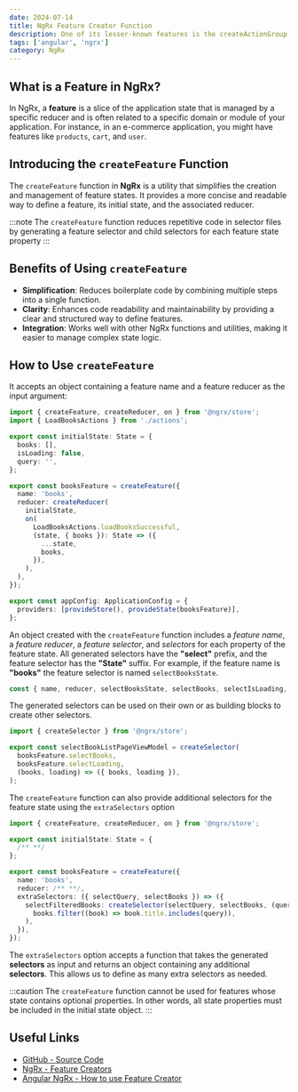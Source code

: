 ```yaml
---
date: 2024-07-14
title: NgRx Feature Creator Function
description: One of its lesser-known features is the createActionGroup function, which makes it easier to create and manage actions. In this post, we'll explore how createActionGroup works and how it can make your code cleaner and easier to understand.
tags: ['angular', 'ngrx']
category: NgRx
---
```


## What is a Feature in NgRx?

In NgRx, a **feature** is a slice of the application state that is managed by a specific reducer and is often related to a specific domain or module of your application. For instance, in an e-commerce application, you might have features like `products`, `cart`, and `user`.

## Introducing the `createFeature` Function

The `createFeature` function in **NgRx** is a utility that simplifies the creation and management of feature states. It provides a more concise and readable way to define a feature, its initial state, and the associated reducer.

:::note
The `createFeature` function reduces repetitive code in selector files by generating a feature selector and child selectors for each feature state property
:::

## Benefits of Using `createFeature`

- **Simplification**: Reduces boilerplate code by combining multiple steps into a single function.
- **Clarity**: Enhances code readability and maintainability by providing a clear and structured way to define features.
- **Integration**: Works well with other NgRx functions and utilities, making it easier to manage complex state logic.

## How to Use `createFeature`

It accepts an object containing a feature name and a feature reducer as the input argument:

```ts "createFeature" title="feature-creator.ts"
import { createFeature, createReducer, on } from '@ngrx/store';
import { LoadBooksActions } from './actions';

export const initialState: State = {
  books: [],
  isLoading: false,
  query: '',
};

export const booksFeature = createFeature({
  name: 'books',
  reducer: createReducer(
    initialState,
    on(
      LoadBooksActions.loadBooksSuccessful,
      (state, { books }): State => ({
        ...state,
        books,
      }),
    ),
  ),
});
```

```ts "booksFeature" title="app.config.ts"
export const appConfig: ApplicationConfig = {
  providers: [provideStore(), provideState(booksFeature)],
};
```

An object created with the `createFeature` function includes a _feature name_, a _feature reducer_, a _feature selector_, and _selectors_ for each property of the feature state. All generated selectors have the **"select"** prefix, and the feature selector has the **"State"** suffix. For example, if the feature name is **"books"** the feature selector is named `selectBooksState`.

```ts title="feature-creator.ts"
const { name, reducer, selectBooksState, selectBooks, selectIsLoading, selectQuery } = booksFeature;
```

The generated selectors can be used on their own or as building blocks to create other selectors.

```ts title="selectors.ts"
import { createSelector } from '@ngrx/store';

export const selectBookListPageViewModel = createSelector(
  booksFeature.selectBooks,
  booksFeature.selectLoading,
  (books, loading) => ({ books, loading }),
);
```

The `createFeature` function can also provide additional selectors for the feature state using the `extraSelectors` option

```ts "extraSelectors" title="feature-creator.ts"
import { createFeature, createReducer, on } from '@ngrx/store';

export const initialState: State = {
  /** **/
};

export const booksFeature = createFeature({
  name: 'books',
  reducer: /** **/,
  extraSelectors: ({ selectQuery, selectBooks }) => ({
    selectFilteredBooks: createSelector(selectQuery, selectBooks, (query, books) =>
      books.filter((book) => book.title.includes(query)),
    ),
  }),
});
```

The `extraSelectors` option accepts a function that takes the generated **selectors** as input and returns an object containing any additional **selectors**. This allows us to define as many extra selectors as needed.

:::caution
The `createFeature` function cannot be used for features whose state contains optional properties. In other words, all state properties must be included in the initial state object.
:::

## Useful Links

- [GitHub - Source Code](https://github.com/arias9306/blog-src/tree/main/apps/ngrx)
- [NgRx - Feature Creators](https://ngrx.io/guide/store/feature-creators)
- [Angular NgRx - How to use Feature Creator](https://www.youtube.com/watch?v=bHw8SV4SNUU&ab_channel=DecodedFrontend)
